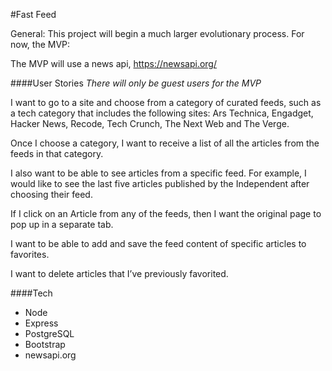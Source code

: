 #Fast Feed

General: This project will begin a much larger evolutionary process. For now, the MVP:

The MVP will use a news api, https://newsapi.org/

####User Stories
_There will only be guest users for the MVP_

I want to go to a site and choose from a category of curated feeds, such as a tech category that includes the following sites: Ars Technica, Engadget, Hacker News, Recode, Tech Crunch, The Next Web and The Verge.

Once I choose a category, I want to receive a list of all the articles from the feeds in that category.

I also want to be able to see articles from a specific feed. For example, I would like to see the last five articles published by the Independent after choosing their feed.

If I click on an Article from any of the feeds, then I want the original page to pop up in a separate tab.

I want to be able to add and save the feed content of specific articles to favorites.

I want to delete articles that I’ve previously favorited.

####Tech
* Node
* Express
* PostgreSQL
* Bootstrap
* newsapi.org
